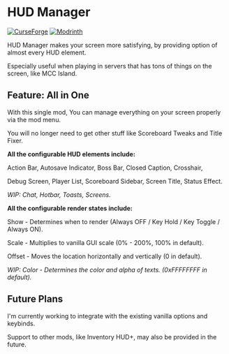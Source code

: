 # HUD Manager

[![CurseForge](http://cf.way2muchnoise.eu/full_1351618_downloads.svg)](https://www.curseforge.com/minecraft/mc-mods/hud-manager)
[![Modrinth](https://img.shields.io/modrinth/dt/hbUrCPGQ?color=00cc00&label=modrinth%20downloads)](https://modrinth.com/mod/hud-manager)

HUD Manager makes your screen more satisfying, by providing option of almost every HUD element.

Especially useful when playing in servers that has tons of things on the screen, like MCC Island.

## Feature: All in One

With this single mod, You can manage everything on your screen properly via the mod menu.

You will no longer need to get other stuff like Scoreboard Tweaks and Title Fixer.

**All the configurable HUD elements include:**

Action Bar, Autosave Indicator, Boss Bar, Closed Caption, Crosshair,

Debug Screen, Player List, Scoreboard Sidebar, Screen Title, Status Effect.

*WIP: Chat, Hotbar, Toasts, Screens.*

**All the configurable render states include:**

Show - Determines when to render (Always OFF / Key Hold / Key Toggle / Always ON).

Scale - Multiplies to vanilla GUI scale (0% - 200%, 100% in default).

Offset - Moves the location horizontally and vertically (0 in default).

*WIP: Color - Determines the color and alpha of texts. (0xFFFFFFFF in default).*

## Future Plans

I'm currently working to integrate with the existing vanilla options and keybinds.

Support to other mods, like Inventory HUD+, may also be provided in the future.
